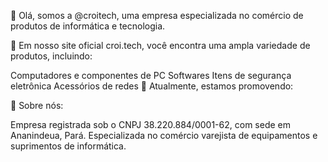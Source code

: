 👋 Olá, somos a @croitech, uma empresa especializada no comércio de produtos de informática e tecnologia.

👀 Em nosso site oficial croi.tech, você encontra uma ampla variedade de produtos, incluindo:

Computadores e componentes de PC
Softwares
Itens de segurança eletrônica
Acessórios de redes
🎯 Atualmente, estamos promovendo:

🌱 Sobre nós:

Empresa registrada sob o CNPJ 38.220.884/0001-62, com sede em Ananindeua, Pará.
Especializada no comércio varejista de equipamentos e suprimentos de informática.



